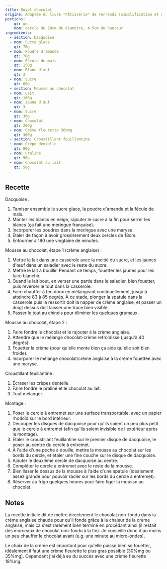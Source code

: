 ```yaml
---
title: Royal chocolat
origine: Adaptée du livre "Pâtisserie" de Ferrandi (simplification et ajustement des quantités)
portions:
    qt: un
    nom: cercle de 20cm de diamètre, 4.5cm de hauteur
ingredients:
  - section: Dacquoise
  - nom: Sucre glace
    qt: 70g
  - nom: Poudre d'amande
    qt: 70g
  - nom: Fécule de maïs
    qt: 150g
  - nom: Blanc d'œuf
    qt: 3
  - nom: Sucre
    qt: 60g
  - section: Mousse au chocolat
  - nom: Lait
    qt: 160g
  - nom: Jaune d'œuf
    qt: 3
  - nom: Sucre
    qt: 30g
  - nom: Chocolat
    qt: 200g
  - nom: Crème fleurette 30%mg
    qt: 300g
  - section: Croustillant feuillantine
  - nom: Crèpe dentelle
    qt: 80g
  - nom: Praliné
    qt: 50g
  - nom: Chocolat au lait
    qt: 50g
---
```


Recette
-------

Dacquoise :
1. Tamiser ensemble le sucre glace, la poudre d'amande et la fécule de maïs.
2. Monter les blancs en neige, rajouter le sucre à la fin pour serrer les blancs (ça fait une meringue française).
3. Incorporer les poudres dans la meringue avec une maryse.
4. Étaler de façon à avoir grossièrement deux cercles de 18cm.
5. Enfourner à 180 une vingtaine de minutes.

Mousse au chocolat, étape 1 (crème anglaise) :
1. Mettre le lait dans une casserole avec la moitié du sucre, et les jaunes d'œuf dans un saladier avec le reste du sucre.
2. Mettre le lait à bouillir. Pendant ce temps, fouetter les jaunes pour les faire blanchir.
3. Quand le lait bout, en verser une partie dans le saladier, bien fouetter, puis reverser le tout dans la casserole.
4. Faire chauffer à feu doux en mélangeant continuellement, jusqu'à atteindre 83 à 85 degrés. À ce stade, plonger la spatule dans la casserole puis la ressortir doit la napper de crème anglaise, et passer un doigt dessus doit laisser une trace bien visible.
5. Passer le tout au chinois pour éliminer les quelques grumaux.

Mousse au chocolat, étape 2 :
1. Faire fondre le chocolat et le rajouter à la crème anglaise.
2. Attendre que le mélange chocolat-crème refroidisse (jusqu'à 40 degrés).
3. Fouetter la crème (pour qu'elle monte bien ça aide qu'elle soit bien froide).
4. Incorporer le mélange chocolat/crème anglaise à la crème fouettée avec une maryse.

Croustillant feuillantine :
1. Écraser les crèpes dentelle.
2. Faire fondre le praliné et le chocolat au lait.
3. Tout mélanger.

Montage :
1. Poser le cercle à entremet sur une surface transportable, avec un papier rhodoïd sur le bord intérieur.
2. Découper les disques de dacquoise pour qu'ils soient un peu plus petit que le cercle à entremet (afin qu'ils soient invisible de l'extérieur après le montage).
3. Étaler le croustillant feuillantine sur le premier disque de dacquoise, le poser au centre du cercle à entremet.
4. À l'aide d'une poche à douille, mettre la mousse au chocolat sur les bords du cercle, et étaler une fine couche sur le disque de dacquoise.
5. Ajouter le deuxième cercle de dacquoise au centre.
6. Compléter le cercle à entremet avec le reste de la mousse.
7. Bien lisser le dessus de la mousse à l'aide d'une spatule (idéalement assez grande pour pouvoir racler sur les bords du cercle à entremet).
8. Réserver au frigo quelques heures pour faire figer la mousse au chocolat.

Notes
-----

La recette initiale dit de mettre directement le chocolat non-fondu dans la crème anglaise chaude pour qu'il fonde grâce à la chaleur de la crème anglaise, mais ça s'est rarement bien terminé en procédant ainsi (il restait des morceaux de chocolat non-fondu à la fin). Je conseille donc d'au moins un peu chauffer le chocolat avant (e.g. une minute au micro-ondes).

Le choix de la crème est important pour qu'elle puisse bien se fouetter, idéalement il faut une crème fleurette le plus gras possible (30%mg ou 35%mg).
Cependant j'ai déjà eu du succès avec une crème fleurette 18%mg.
